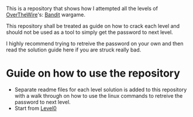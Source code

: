 This is a repository that shows how I attempted all the levels of [OverTheWire](https://overthewire.org/wargames/)'s: [Bandit](https://overthewire.org/wargames/bandit/) wargame.

This repository shall be treated as guide on how to crack each level and should not be used as a tool to simply get the password to next level.

I highly recommend trying to retreive the password on your own and then read the solution guide here if you are struck really bad.

# Guide on how to use the repository

* Separate readme files for each level solution is added to this repository with a walk through on how to use the linux commands to retreive the password to next level.
* Start from [Level0]() 